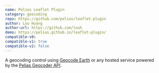 ```yaml
---
name: Pelias Leaflet Plugin
category: geocoding
repo: https://github.com/pelias/leaflet-plugin
author: Lou Huang
author-url: https://github.com/louh
demo: https://pelias.github.io/leaflet-plugin/
compatible-v0:
compatible-v1: true
compatible-v2: false
---
```


A geocoding control using <a href="https://geocode.earth">Geocode Earth</a> or any hosted service powered by the <a href="https://github.com/pelias/api">Pelias Geocoder API</a>.
